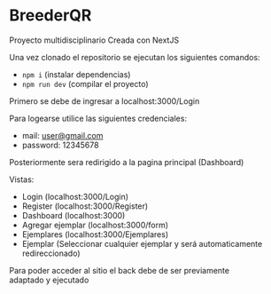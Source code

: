 # BreederQR
Proyecto multidisciplinario 
Creada con NextJS

Una vez clonado el repositorio se ejecutan los siguientes comandos:

- `npm i` (instalar dependencias)
- `npm run dev` (compilar el proyecto)

Primero se debe de ingresar a localhost:3000/Login

Para logearse utilice las siguientes credenciales:

- mail: user@gmail.com
- password: 12345678

Posteriormente sera redirigido a la pagina principal (Dashboard)

Vistas: 

- Login (localhost:3000/Login)
- Register (localhost:3000/Register)
- Dashboard (localhost:3000)
- Agregar ejemplar (localhost:3000/form)
- Ejemplares (localhost:3000/Ejemplares)
- Ejemplar (Seleccionar cualquier ejemplar y será automaticamente redireccionado)

Para poder acceder al sitio el back debe de ser previamente adaptado y ejecutado

